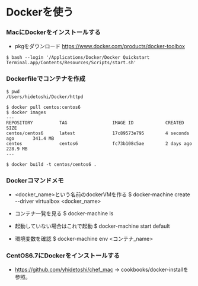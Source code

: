 # Dockerを使う

### MacにDockerをインストールする
- pkgをダウンロード
https://www.docker.com/products/docker-toolbox

`$ bash --login '/Applications/Docker/Docker Quickstart Terminal.app/Contents/Resources/Scripts/start.sh'`


### Dockerfileでコンテナを作成
```
$ pwd
/Users/hidetoshi/Docker/httpd

$ docker pull centos:centos6
$ docker images
---
REPOSITORY          TAG                 IMAGE ID            CREATED             SIZE
centos/centos6      latest              17c89573e795        4 seconds ago       341.4 MB
centos              centos6             fc73b108c5ae        2 days ago          228.9 MB
---

$ docker build -t centos/centos6 .
```





### Dockerコマンドメモ
- <docker_name>という名前のdockerVMを作る
$ docker-machine create --driver virtualbox <docker_name>

- コンテナ一覧を見る
$ docker-machine ls

- 起動していない場合はこれで起動
$ docker-machine start default

- 環境変数を確認
$ docker-machine env <コンテナ_name>

### CentOS6.7にDockerをインストールする
- https://github.com/yhidetoshi/chef_mac
-> cookbooks/docker-installを参照。
